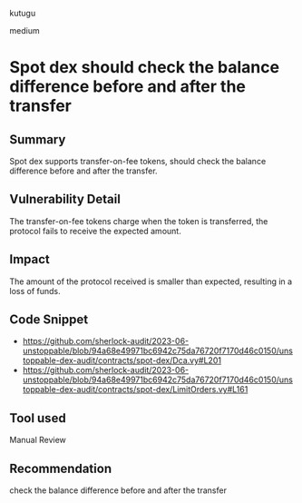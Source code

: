 kutugu

medium

# Spot dex should check the balance difference before and after the transfer

## Summary

Spot dex supports transfer-on-fee tokens, should check the balance difference before and after the transfer.

## Vulnerability Detail

The transfer-on-fee tokens charge when the token is transferred, the protocol fails to receive the expected amount.

## Impact

The amount of the protocol received is smaller than expected, resulting in a loss of funds.

## Code Snippet

- https://github.com/sherlock-audit/2023-06-unstoppable/blob/94a68e49971bc6942c75da76720f7170d46c0150/unstoppable-dex-audit/contracts/spot-dex/Dca.vy#L201
- https://github.com/sherlock-audit/2023-06-unstoppable/blob/94a68e49971bc6942c75da76720f7170d46c0150/unstoppable-dex-audit/contracts/spot-dex/LimitOrders.vy#L161

## Tool used

Manual Review

## Recommendation

check the balance difference before and after the transfer
